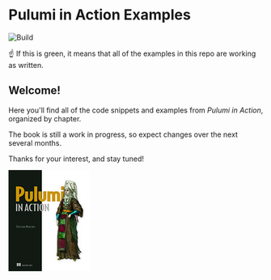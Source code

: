 # Pulumi in Action Examples

![Build](https://github.com/pulumi-in-action/examples/workflows/Build/badge.svg)

:point_up: If this is green, it means that all of the examples in this repo are working as written. 

## Welcome! 

Here you'll find all of the code snippets and examples from _Pulumi in Action_, organized by chapter.

The book is still a work in progress, so expect changes over the next several months.

Thanks for your interest, and stay tuned!

[![Pulumi in Action cover image](media/images/cover-160.jpg)](https://livebook.manning.com/book/pulumi-in-action/)
